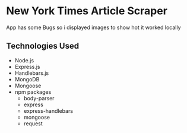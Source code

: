 # New York Times Article Scraper
App has some Bugs so i displayed images to show hot it worked locally



## Technologies Used
- Node.js
- Express.js
- Handlebars.js
- MongoDB
- Mongoose
- npm packages
    - body-parser
    - express
    - express-handlebars
    - mongoose
     - request

